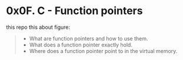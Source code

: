 # 0x0F. C - Function pointers

this repo this about figure:

> - What are function pointers and how to use them.
> - What does a function pointer exactly hold.
> - Where does a function pointer point to in the virtual memory.
